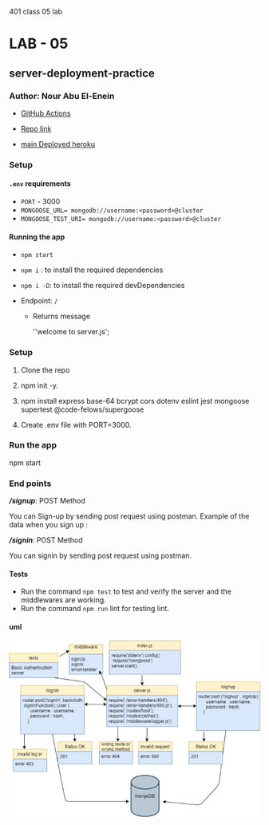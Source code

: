 
401 class 05 lab
# LAB - 05

## server-deployment-practice
### Author: Nour Abu El-Enein

- [GitHub Actions](https://github.com/engnour94/basic-auth/actions)

- [Repo link](https://github.com/engnour94/basic-auth)

- [main Deployed heroku](https://authentication-app-by-nour.herokuapp.com/)
 
### Setup

#### `.env` requirements

- `PORT` - 3000
- `MONGOOSE_URL= mongodb://username:<password>@cluster`
- `MONGOOSE_TEST_URI= mongodb://username:<password>@cluster`

#### Running the app

- `npm start`
- `npm i` : to install the required dependencies
- `npm i -D`: to install the required devDependencies

- Endpoint: `/`
  - Returns message


    ''welcome to server.js';

   

### Setup

1. Clone the repo

2. npm init -y.

3. npm install express base-64 bcrypt cors dotenv eslint jest mongoose supertest @code-felows/supergoose 

4. Create .env file with PORT=3000.


### Run the app

npm start

### End points

***/signup***: POST Method


You can Sign-up by sending post request using postman.
Example of the data when you sign up :


***/signin***: POST Method

You can signin by sending post request using postman.


#### Tests

- Run the command `npm test` to test and verify the server and the middlewares are working.
- Run the command `npm run` lint for testing lint.

#### uml

![uml](uml.jpg)
